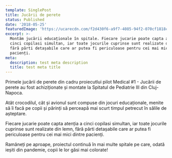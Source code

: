 ```yaml
---
template: SinglePost
title: Jucării de perete
status: Published
date: '2018-05-25'
featuredImage: 'https://ucarecdn.com/f2d430f6-a9f7-4085-94f2-070cf1818ce2/'
excerpt: >-
  Montăm jucării educaționale în spitale. Fiecare jucarie poate capta atenția a
  cinci copilasi simultan, iar toate jocurile cuprinse sunt realizate din lemn,
  fără părti detașabile care ar putea fi periculoase pentru cei mai mici dintre
  pacienți. 
meta:
  description: test meta description
  title: test meta title
---
```

Primele jucării de perete din cadru proiecutlui pilot Medical #1 - Jucării de perete au fost achiziționate și montate la Spitatul de Pediatrie III din Cluj-Napoca. 

Atât crocodilul, cât și avionul sunt compuse din jocuri educaționale, menite să îi facă pe copii și părinți să perceapă mai scurt timpul petrecut în sălile de așteptare. 

Fiecare jucarie poate capta atenția a cinci copilasi simultan, iar toate jocurile cuprinse sunt realizate din lemn, fără părti detașabile care ar putea fi periculoase pentru cei mai mici dintre pacienți. 

Ramâneți pe aproape, proiectul continuă în mai multe spitale pe care, odată ieșiti din pandemie, copii le lor găsi mai colorate!
